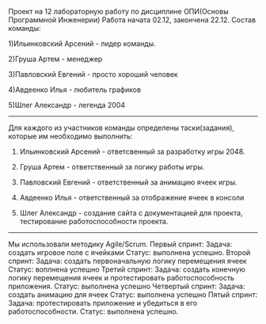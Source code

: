 Проект на 12 лабораторную работу по дисциплине ОПИ(Основы Программной Инженерии)
Работа начата 02.12, закончена 22.12.
Состав команды: 

  1)Ильинковский Арсений - лидер команды.
  
  2)Груша Артем - менеджер 
  
  3)Павловский Евгений - просто хороший человек
  
  4)Авдеенко Илья - любитель графиков
  
  5)Шлег Александр - легенда 2004
  
  ---------------------------------
Для каждого из участников команды определены таски(задания), которые им необходимо выполнить:

  1) Ильинковский Арсений - ответсвенный за разработку игры 2048.

  2) Груша Артем - ответственный за логику работы игры.
  3) Павловский Евгений - ответственный за анимацию ячеек игры.
     
  4) Авдеенко Илья - ответственный за отображение ячеек в консоли
     
  6) Шлег Александр - создание сайта с документацией для проекта, тестирование работоспособности проекта.
-----------------------------------
Мы использовали методику Agile/Scrum.
Первый спринт:
  Задача: создать игровое поле с ячейками
  Статус: выполнена успешно.
Второй спринт:
  Задача: создать первоначальную логику перемещения ячеек
  Статус: воплнена успешно
Третий спринт: 
  Задача: создать конечную логику перемещения ячеек и протестировать работоспособность приложения.
  Статус: выполнена успешно
Четвертый спринт:
  Задача: создать анимацию для ячеек
  Статус: выполнена успешно
Пятый спринт:
  Задача: протестировать приложение и убедиться в его работоспособности.
  Статус: выполнена успешно.
